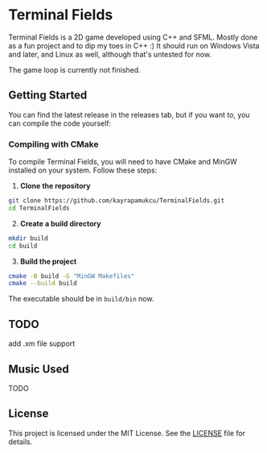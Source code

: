 # Terminal Fields

Terminal Fields is a 2D game developed using C++ and SFML. Mostly done as a fun project and to dip my toes in C++ :) It should run on Windows Vista and later, and Linux as well, although that's untested for now.

The game loop is currently not finished.

## Getting Started

You can find the latest release in the releases tab, but if you want to, you can compile the code yourself:

### Compiling with CMake

To compile Terminal Fields, you will need to have CMake and MinGW installed on your system. Follow these steps:

1. **Clone the repository**
```bash
git clone https://github.com/kayrapamukcu/TerminalFields.git
cd TerminalFields
```
2. **Create a build directory**
```bash
mkdir build
cd build
```
3. **Build the project**
```bash
cmake -B build -G "MinGW Makefiles"
cmake --build build
```
The executable should be in `build/bin` now.

## TODO
add .xm file support

## Music Used
TODO

## License
This project is licensed under the MIT License. See the [LICENSE](LICENSE) file for details. 